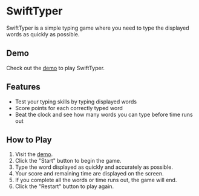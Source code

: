 # SwiftTyper

SwiftTyper is a simple typing game where you need to type the displayed words as quickly as possible.

## Demo

Check out the [demo](https://nnifemi.github.io/swifttyper/) to play SwiftTyper.

## Features

- Test your typing skills by typing displayed words
- Score points for each correctly typed word
- Beat the clock and see how many words you can type before time runs out

## How to Play

1. Visit the [demo](https://nnifemi.github.io/swifttyper/).
2. Click the "Start" button to begin the game.
3. Type the word displayed as quickly and accurately as possible.
4. Your score and remaining time are displayed on the screen.
5. If you complete all the words or time runs out, the game will end.
6. Click the "Restart" button to play again.
